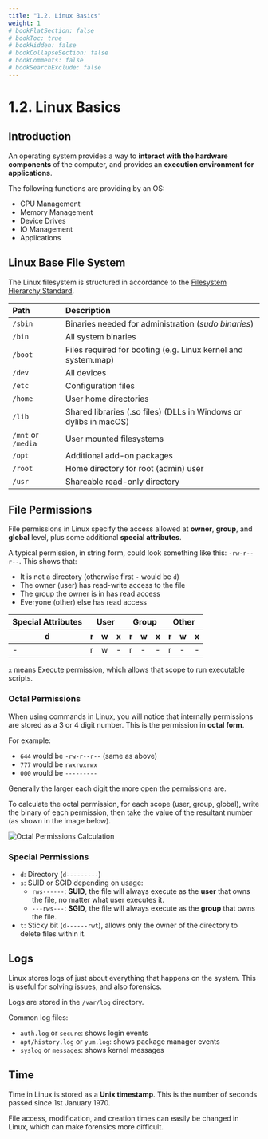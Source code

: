 ```yaml
---
title: "1.2. Linux Basics"
weight: 1
# bookFlatSection: false
# bookToc: true
# bookHidden: false
# bookCollapseSection: false
# bookComments: false
# bookSearchExclude: false
---
```


# 1.2. Linux Basics

## Introduction

An operating system provides a way to **interact with the hardware components** of the computer, and provides an **execution environment for applications**.

The following functions are providing by an OS:
- CPU Management
- Memory Management
- Device Drives
- IO Management
- Applications

## Linux Base File System

The Linux filesystem is structured in accordance to the [Filesystem Hierarchy Standard](https://refspecs.linuxfoundation.org/FHS_3.0/fhs/index.html).

| Path | Description |
|:-----|:------------|
| `/sbin` | Binaries needed for administration (*sudo binaries*) |
| `/bin` | All system binaries |
| `/boot` | Files required for booting (e.g. Linux kernel and system.map) |
| `/dev` | All devices |
| `/etc` | Configuration files |
| `/home` | User home directories |
| `/lib` | Shared libraries (.so files) (DLLs in Windows or dylibs in macOS) |
| `/mnt` or `/media` | User mounted filesystems |
| `/opt` | Additional add-on packages |
| `/root` | Home directory for root (admin) user |
| `/usr` | Shareable read-only directory |

## File Permissions

File permissions in Linux specify the access allowed at **owner**, **group**, and **global** level, plus some additional **special attributes**.

A typical permission, in string form, could look something like this: `-rw-r--r--`. This shows that:
- It is not a directory (otherwise first `-` would be `d`)
- The owner (user) has read-write access to the file
- The group the owner is in has read access
- Everyone (other) else has read access

<table>
    <thead>
        <tr>
            <th>Special Attributes</th>
            <th colspan="3">User</th>
            <th colspan="3">Group</th>
            <th colspan="3">Other</th>
        </tr>
        <tr>
            <th>d</th>
            <th>r</th>
            <th>w</th>
            <th>x</th>
            <th>r</th>
            <th>w</th>
            <th>x</th>
            <th>r</th>
            <th>w</th>
            <th>x</th>
        </tr>
    </thead>
    <tbody>
        <tr>
            <td>-</td>
            <td>r</td>
            <td>w</td>
            <td>-</td>
            <td>r</td>
            <td>-</td>
            <td>-</td>
            <td>r</td>
            <td>-</td>
            <td>-</td>
        </tr>
    </tbody>
</table>

`x` means Execute permission, which allows that scope to run executable scripts.

### Octal Permissions

When using commands in Linux, you will notice that internally permissions are stored as a 3 or 4 digit number. This is the permission in **octal form**.

For example:
- `644` would be `-rw-r--r--` (same as above)
- `777` would be `rwxrwxrwx`
- `000` would be `---------`

Generally the larger each digit the more open the permissions are.

To calculate the octal permission, for each scope (user, group, global), write the binary of each permission, then take the value of the resultant number (as shown in the image below).

![Octal Permissions Calculation](/img/cyber-security/y1/octal-permissions.png)

### Special Permissions

- `d`: Directory (`d---------`)
- `s`: SUID or SGID depending on usage:
    - `rws------`: **SUID**, the file will always execute as the **user** that owns the file, no matter what user executes it.
    - `---rws---`: **SGID**, the file will always execute as the **group** that owns the file.
- `t`: Sticky bit (`d------rwt`), allows only the owner of the directory to delete files within it.

## Logs

Linux stores logs of just about everything that happens on the system. This is useful for solving issues, and also forensics.

Logs are stored in the `/var/log` directory.

Common log files:
- `auth.log` or `secure`: shows login events
- `apt/history.log` or `yum.log`: shows package manager events
- `syslog` or `messages`: shows kernel messages

## Time

Time in Linux is stored as a **Unix timestamp**. This is the number of seconds passed since 1st January 1970.

File access, modification, and creation times can easily be changed in Linux, which can make forensics more difficult.
